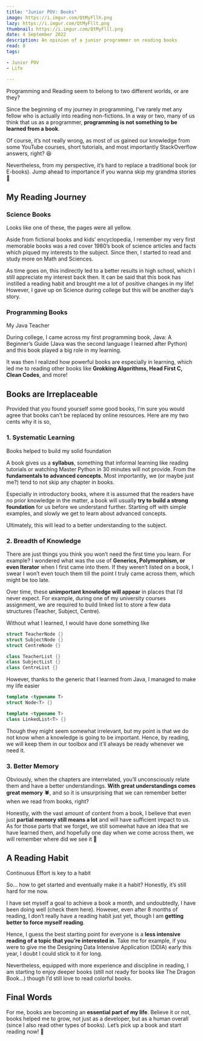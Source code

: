 ```yaml
---
title: "Junior POV: Books"
image: https://i.imgur.com/QtMyFllh.png
lazy: https://i.imgur.com/QtMyFllt.png
thumbnail: https://i.imgur.com/QtMyFlll.png
date: 4 September 2022
description: An opinion of a junior programmer on reading books
read: 8
tags:

- Junior POV
- Life

---
```


Programming and Reading seem to belong to two different worlds, or are they?

Since the beginning of my journey in programming, 
I’ve rarely met any fellow who is actually into reading non-fictions.
In a way or two, many of us think that us as a programmer, **programming is not something to be learned from a book**.

Of course, it’s not really wrong, as most of us gained our knowledge from some YouTube courses,
short tutorials, and most importantly StackOverflow answers, right? 😆

Nevertheless, from my perspective, it’s hard to replace a traditional book (or E-books).
Jump ahead to <h-link go-to="books-are-irreplaceable">importance</h-link> if you wanna skip my grandma stories 🧓

## My Reading Journey

### Science Books

<post-image img="https://i.imgur.com/xTocNYHl.png" alt="A red book"
lazy="https://i.imgur.com/xTocNYHt.png">
Looks like one of these, the pages were all yellow.
</post-image>

Aside from fictional books and kids’ encyclopedia, I remember my very first memorable books was a red cover 
1980’s book of science articles and facts which piqued my interests to the subject. 
Since then, I started to read and study more on Math and Sciences.

As time goes on, this indirectly led to a better results in high school, which I still appreciate my interest back then.
It can be said that this book has instilled a reading habit and brought me a lot of positive changes in my life!
However, I gave up on Science during college but this will be another day’s story.

### Programming Books

<post-image img="https://i.imgur.com/F8RTmwWl.png" alt="A Java Book"
lazy="https://i.imgur.com/F8RTmwWt.png">
My Java Teacher
</post-image>

During college, I came across my first programming book, 
<h-link href="https://www.amazon.com/Java-Beginners-Eighth-Herbert-Schildt/dp/1260440214">Java: A Beginner’s Guide</h-link> 
(Java was the second language I learned after Python) and this book played a big role in my learning.

It was then I realized how powerful books are especially in learning, which led me to reading other books 
like **Grokking Algorithms, Head First C, Clean Codes**, and more!

## Books are Irreplaceable

Provided that you found yourself some good books, I’m sure you would agree that books can’t be
replaced by online resources. Here are my two cents why it is so,

### 1. Systematic Learning

<post-image img="https://i.imgur.com/qoq4sU3l.png" alt="Foundation of a building"
lazy="https://i.imgur.com/qoq4sU3t.png">
Books helped to build my solid foundation
</post-image>

A book gives us a **syllabus**, something that informal learning like reading tutorials or watching Master Python
in 30 minutes will not provide. From the **fundamentals to advanced concepts**. Most importantly, we (or maybe just me?)
tend to not skip any chapter in books.

Especially in introductory books, where it is assumed that the readers have no prior knowledge in the matter,
a book will usually **try to build a strong foundation** for us before we understand further.
Starting off with simple examples, and slowly we get to learn about advanced concepts.

Ultimately, this will lead to a better understanding to the subject.

### 2. Breadth of Knowledge

<post-image img="https://i.imgur.com/1RQuSRPl.png" alt="Man with opening arms"
lazy="https://i.imgur.com/1RQuSRPt.png">
</post-image>

There are just things you think you won’t need the first time you learn. For example?
I wondered what was the use of **Generics, Polymorphism, or even Iterator** when 
I first came into them. If they weren’t listed on a book, I swear I won’t even touch them till the point
I truly came across them, which might be too late.

Over time, these **unimportant knowledge will appear** in places that I’d never expect. For example,
during one of my university courses assignment, we are required to build linked list to store a
few data structures (Teacher, Subject, Centre).

Without what I learned, I would have done something like

```cpp
struct TeacherNode {}
struct SubjectNode {}
struct CentreNode {}

class TeacherList {}
class SubjectList {}
class CentreList {}
```

However, thanks to the generic that I learned from Java, I managed to make my life easier

```cpp
template <typename T>
struct Node<T> {}

template <typename T>
class LinkedList<T> {}
```

Though they might seem somewhat irrelevant, but my point is that we do not know when a knowledge is going to be important. Hence, by reading, we will keep them in our toolbox and it’ll always be ready whenever we need it.

### 3. Better Memory

<post-image img="https://i.imgur.com/dHZTuaKl.png" alt="Idea Bulb"
lazy="https://i.imgur.com/dHZTuaKt.png">
</post-image>

Obviously, when the chapters are interrelated, you’ll unconsciously relate them and have a better 
understandings. **With great understandings comes great memory** 🕷, 
and so it is unsurprising that we can remember better when we read from books, right?

Honestly, with the vast amount of content from a book, I believe that even just **partial
memory still means a lot** and will have sufficient impact to us. As for those parts that we forget,
we still somewhat have an idea that we have learned them, and hopefully one day when we come across
them, we will remember where did we see it 🤥

## A Reading Habit

<post-image img="https://i.imgur.com/iCBLJ4al.png" alt="Reading Habit"
lazy="https://i.imgur.com/iCBLJ4at.png">
Continuous Effort is key to a habit
</post-image>

So… how to get started and eventually make it a habit? Honestly, it’s still hard for me now.

I have set myself a goal to achieve a book a month, and undoubtedly, 
I have been doing well (<h-link href="/goals">check them here</h-link>). However, even after 8 months of reading, 
I don’t really have a reading habit just yet, though I am **getting better to force myself reading**.

Hence, I guess the best starting point for everyone is a 
**less intensive reading of a topic that you’re interested in**. Take me for example, 
if you were to give me the Designing Data Intensive Application (DDIA) early this year,
I doubt I could stick to it for long.

Nevertheless, equipped with more experience and discipline in reading, I am starting to enjoy deeper
books (still not ready for books like The Dragon Book…) though I’d still love to read colorful books.

## Final Words

For me, books are becoming an **essential part of my life**. Believe it or not, books helped me to grow,
not just as a developer, but as a human overall (since I also read other types of books). 
Let’s pick up a book and start reading now! 📖
